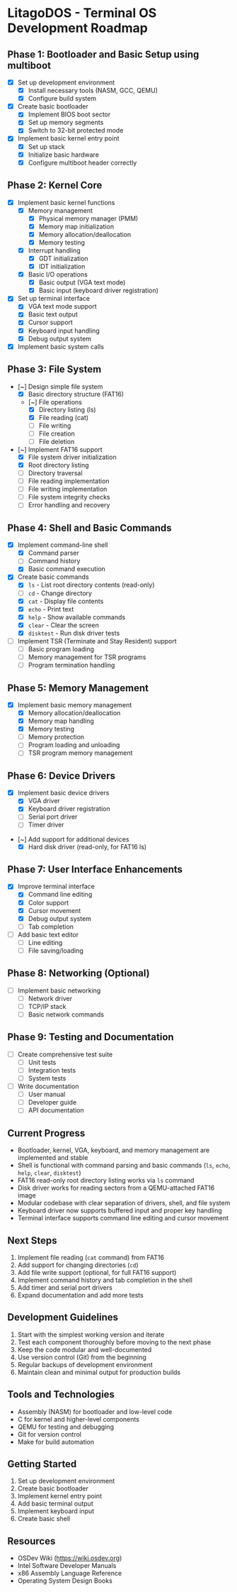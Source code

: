 # LitagoDOS - Terminal OS Development Roadmap

## Phase 1: Bootloader and Basic Setup using multiboot
- [x] Set up development environment
  - [x] Install necessary tools (NASM, GCC, QEMU)
  - [x] Configure build system
- [x] Create basic bootloader
  - [x] Implement BIOS boot sector
  - [x] Set up memory segments
  - [x] Switch to 32-bit protected mode
- [x] Implement basic kernel entry point
  - [x] Set up stack
  - [x] Initialize basic hardware
  - [x] Configure multiboot header correctly

## Phase 2: Kernel Core
- [x] Implement basic kernel functions
  - [x] Memory management
    - [x] Physical memory manager (PMM)
    - [x] Memory map initialization
    - [x] Memory allocation/deallocation
    - [x] Memory testing
  - [x] Interrupt handling
    - [x] GDT initialization
    - [x] IDT initialization
  - [x] Basic I/O operations
    - [x] Basic output (VGA text mode)
    - [x] Basic input (keyboard driver registration)
- [x] Set up terminal interface
  - [x] VGA text mode support
  - [x] Basic text output
  - [x] Cursor support
  - [x] Keyboard input handling
  - [x] Debug output system
- [x] Implement basic system calls

## Phase 3: File System
- [~] Design simple file system
  - [x] Basic directory structure (FAT16)
  - [~] File operations
    - [x] Directory listing (ls)
    - [x] File reading (cat)
    - [ ] File writing
    - [ ] File creation
    - [ ] File deletion
- [~] Implement FAT16 support
  - [x] File system driver initialization
  - [x] Root directory listing
  - [ ] Directory traversal
  - [ ] File reading implementation
  - [ ] File writing implementation
  - [ ] File system integrity checks
  - [ ] Error handling and recovery

## Phase 4: Shell and Basic Commands
- [x] Implement command-line shell
  - [x] Command parser
  - [ ] Command history
  - [x] Basic command execution
- [x] Create basic commands
  - [x] `ls` - List root directory contents (read-only)
  - [ ] `cd` - Change directory
  - [x] `cat` - Display file contents
  - [x] `echo` - Print text
  - [x] `help` - Show available commands
  - [x] `clear` - Clear the screen
  - [x] `disktest` - Run disk driver tests
- [ ] Implement TSR (Terminate and Stay Resident) support
  - [ ] Basic program loading
  - [ ] Memory management for TSR programs
  - [ ] Program termination handling

## Phase 5: Memory Management
- [x] Implement basic memory management
  - [x] Memory allocation/deallocation
  - [x] Memory map handling
  - [x] Memory testing
  - [ ] Memory protection
  - [ ] Program loading and unloading
  - [ ] TSR program memory management

## Phase 6: Device Drivers
- [x] Implement basic device drivers
  - [x] VGA driver
  - [x] Keyboard driver registration
  - [ ] Serial port driver
  - [ ] Timer driver
- [~] Add support for additional devices
  - [x] Hard disk driver (read-only, for FAT16 ls)

## Phase 7: User Interface Enhancements
- [x] Improve terminal interface
  - [x] Command line editing
  - [x] Color support
  - [x] Cursor movement
  - [x] Debug output system
  - [ ] Tab completion
- [ ] Add basic text editor
  - [ ] Line editing
  - [ ] File saving/loading

## Phase 8: Networking (Optional)
- [ ] Implement basic networking
  - [ ] Network driver
  - [ ] TCP/IP stack
  - [ ] Basic network commands

## Phase 9: Testing and Documentation
- [ ] Create comprehensive test suite
  - [ ] Unit tests
  - [ ] Integration tests
  - [ ] System tests
- [ ] Write documentation
  - [ ] User manual
  - [ ] Developer guide
  - [ ] API documentation

## Current Progress
- Bootloader, kernel, VGA, keyboard, and memory management are implemented and stable
- Shell is functional with command parsing and basic commands (`ls`, `echo`, `help`, `clear`, `disktest`)
- FAT16 read-only root directory listing works via `ls` command
- Disk driver works for reading sectors from a QEMU-attached FAT16 image
- Modular codebase with clear separation of drivers, shell, and file system
- Keyboard driver now supports buffered input and proper key handling
- Terminal interface supports command line editing and cursor movement

## Next Steps
1. Implement file reading (`cat` command) from FAT16
2. Add support for changing directories (`cd`)
3. Add file write support (optional, for full FAT16 support)
4. Implement command history and tab completion in the shell
5. Add timer and serial port drivers
6. Expand documentation and add more tests

## Development Guidelines
1. Start with the simplest working version and iterate
2. Test each component thoroughly before moving to the next phase
3. Keep the code modular and well-documented
4. Use version control (Git) from the beginning
5. Regular backups of development environment
6. Maintain clean and minimal output for production builds

## Tools and Technologies
- Assembly (NASM) for bootloader and low-level code
- C for kernel and higher-level components
- QEMU for testing and debugging
- Git for version control
- Make for build automation

## Getting Started
1. Set up development environment
2. Create basic bootloader
3. Implement kernel entry point
4. Add basic terminal output
5. Implement keyboard input
6. Create basic shell

## Resources
- OSDev Wiki (https://wiki.osdev.org)
- Intel Software Developer Manuals
- x86 Assembly Language Reference
- Operating System Design Books 